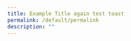 ```yaml
---
title: Example Title again test toast
permalink: /default/permalink
description: ""
---
```










































